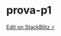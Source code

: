 # prova-p1

[Edit on StackBlitz ⚡️](https://stackblitz.com/edit/ionic-5-angular-10-start-template-zjmsgx)